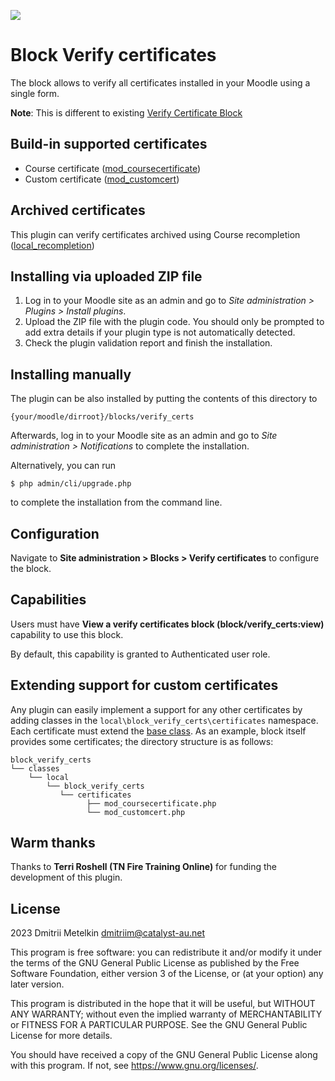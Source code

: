 <a href="https://github.com/dmitriim/moodle-block_verify_certs/actions"><img src="https://github.com/dmitriim/moodle-block_verify_certs/workflows/ci/badge.svg"></a>

# Block Verify certificates #

The block allows to verify all certificates installed in your Moodle using a single form.

**Note**: This is different to existing [Verify Certificate Block](https://moodle.org/plugins/block_verify_certificate) 

## Build-in supported certificates ##

* Course certificate ([mod_coursecertificate](https://moodle.org/plugins/mod_coursecertificate))
* Custom certificate ([mod_customcert](https://moodle.org/plugins/mod_customcert))

## Archived certificates

This plugin can verify certificates archived using  Course recompletion ([local_recompletion](https://moodle.org/plugins/local_recompletion))


## Installing via uploaded ZIP file ##

1. Log in to your Moodle site as an admin and go to _Site administration >
   Plugins > Install plugins_.
2. Upload the ZIP file with the plugin code. You should only be prompted to add
   extra details if your plugin type is not automatically detected.
3. Check the plugin validation report and finish the installation.

## Installing manually ##

The plugin can be also installed by putting the contents of this directory to

    {your/moodle/dirroot}/blocks/verify_certs

Afterwards, log in to your Moodle site as an admin and go to _Site administration >
Notifications_ to complete the installation.

Alternatively, you can run

    $ php admin/cli/upgrade.php

to complete the installation from the command line.

## Configuration

Navigate to **Site administration > Blocks > Verify certificates** to configure the block.


## Capabilities
Users must have **View a verify certificates block (block/verify_certs:view)** capability to use this block.

By default, this capability is granted to Authenticated user role.


## Extending support for custom certificates

Any plugin can easily implement a support for any other certificates by adding classes in the `local\block_verify_certs\certificates` namespace. Each certificate must extend the [base class](classes/local/block_verify_certs/certificates/base.php). As an example, block itself provides some certificates; the directory structure is as follows:


```
block_verify_certs
└── classes
    └── local
        └── block_verify_certs
           └── certificates
                 ├── mod_coursecertificate.php
                 └── mod_customcert.php
```

## Warm thanks 

Thanks to **Terri Roshell (TN Fire Training Online)** for funding the development of this plugin.

## License ##

2023 Dmitrii Metelkin <dmitriim@catalyst-au.net>

This program is free software: you can redistribute it and/or modify it under
the terms of the GNU General Public License as published by the Free Software
Foundation, either version 3 of the License, or (at your option) any later
version.

This program is distributed in the hope that it will be useful, but WITHOUT ANY
WARRANTY; without even the implied warranty of MERCHANTABILITY or FITNESS FOR A
PARTICULAR PURPOSE.  See the GNU General Public License for more details.

You should have received a copy of the GNU General Public License along with
this program.  If not, see <https://www.gnu.org/licenses/>.
